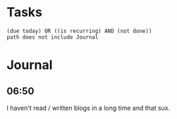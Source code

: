 # Tasks
```tasks
(due today) OR ((is recurring) AND (not done))
path does not include Journal
```
# Journal
## 06:50
I haven't read / written blogs in a long time and that sux.

